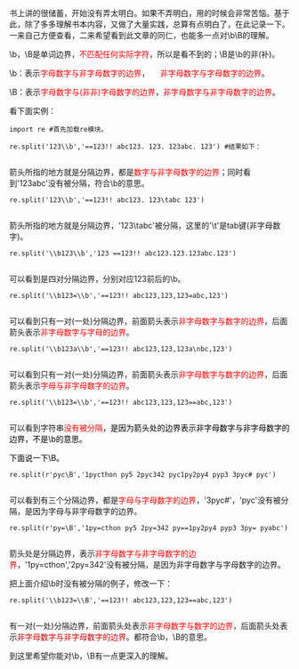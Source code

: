 <div id="article_content" class="article_content clearfix csdn-tracking-statistics" data-pid="blog" data-mod="popu_307" data-dsm="post" style="height: 2676px; overflow: hidden;">
              <link rel="stylesheet" href="https://csdnimg.cn/release/phoenix/template/css/ck_htmledit_views-cd6c485e8b.css">
                              <link rel="stylesheet" href="https://csdnimg.cn/release/phoenix/template/css/ck_htmledit_views-cd6c485e8b.css">
          <div class="htmledit_views" id="content_views">
            <p>书上讲的很储蓄，开始没有弄太明白。如果不弄明白，用的时候会非常苦恼。基于此，除了多多理解书本内容，又做了大量实践，总算有点明白了，在此记录一下。一来自己方便查看，二来希望看到此文章的同仁，也能多一点对\b\B的理解。</p><p>\b，\B是单词边界，<span style="color:#ff0000;">不匹配任何实际字符</span>，所以是看不到的；\B是\b的非(补)。</p><p>\b：表示<span style="color:#ff0000;">字母数字与非字母数字的边界</span>，&nbsp; &nbsp; &nbsp;<span style="color:#ff0000;">非字母数字与字母数字的边界</span>。</p><p>\B：表示<span style="color:#ff0000;">字母数字与(非非)字母数字的边界</span>，<span style="color:#ff0000;">非字母数字与非字母数字的边界</span>。</p><p>看下面实例：</p><pre><code class="language-python hljs"><span class="hljs-keyword">import</span> re <span class="hljs-comment">#首先加载re模块。</span></code><div class="hljs-button {2}" data-title="复制" onclick="hljs.copyCode(event)"></div></pre><pre><code class="language-python hljs">re.split(<span class="hljs-string">'123\\b'</span>,<span class="hljs-string">'==123!! abc123. 123. 123abc. 123'</span>) <span class="hljs-comment">#结果如下：</span></code><div class="hljs-button {2}" data-title="复制" onclick="hljs.copyCode(event)"></div></pre><p><img src="https://img-blog.csdn.net/20180629120330124?watermark/2/text/aHR0cHM6Ly9ibG9nLmNzZG4ubmV0L3V2eW9hYQ==/font/5a6L5L2T/fontsize/400/fill/I0JBQkFCMA==/dissolve/70" alt=""></p><p>箭头所指的地方就是分隔边界，都是<span style="color:#ff0000;">数字与非字母数字的边界</span>；同时看到'123abc'没有被分隔，符合\b的意思。</p><pre><code class="language-python hljs">re.split(<span class="hljs-string">'123\\b'</span>,<span class="hljs-string">'==123!! abc123. 123\tabc 123'</span>)</code><div class="hljs-button {2}" data-title="复制" onclick="hljs.copyCode(event)"></div></pre><p><img src="https://img-blog.csdn.net/20180629121002556?watermark/2/text/aHR0cHM6Ly9ibG9nLmNzZG4ubmV0L3V2eW9hYQ==/font/5a6L5L2T/fontsize/400/fill/I0JBQkFCMA==/dissolve/70" alt=""></p><p>箭头所指的地方就是分隔边界，'123\tabc'被分隔，这里的'\t'是tab键(非字母数字)。<br></p><pre><code class="language-python hljs">re.split(<span class="hljs-string">'\\b123\\b'</span>,<span class="hljs-string">'123 ==123!! abc123.123.123abc.123'</span>)</code><div class="hljs-button {2}" data-title="复制" onclick="hljs.copyCode(event)"></div></pre><p><img src="https://img-blog.csdn.net/20180629121629289?watermark/2/text/aHR0cHM6Ly9ibG9nLmNzZG4ubmV0L3V2eW9hYQ==/font/5a6L5L2T/fontsize/400/fill/I0JBQkFCMA==/dissolve/70" alt=""></p><p>可以看到是四对分隔边界，分别对应123前后的\b。</p><pre><code class="language-python hljs">re.split(<span class="hljs-string">'\\b123=\\b'</span>,<span class="hljs-string">'==123!! abc123,123,123=abc,123'</span>)</code><div class="hljs-button {2}" data-title="复制" onclick="hljs.copyCode(event)"></div></pre><p><img src="https://img-blog.csdn.net/20180629122013175?watermark/2/text/aHR0cHM6Ly9ibG9nLmNzZG4ubmV0L3V2eW9hYQ==/font/5a6L5L2T/fontsize/400/fill/I0JBQkFCMA==/dissolve/70" alt=""><br></p><p>可以看到只有一对(一处)分隔边界，前面箭头表示<span style="color:#ff0000;">非字母数字与数字的边界</span>，后面箭头表示<span style="color:#ff0000;">非字母数字与字母的边界</span>。</p><pre><code class="language-python hljs">re.split(<span class="hljs-string">'\\b123a\\b'</span>,<span class="hljs-string">'==123!! abc123,123,123a\nbc,123'</span>)</code><div class="hljs-button {2}" data-title="复制" onclick="hljs.copyCode(event)"></div></pre><p><img src="https://img-blog.csdn.net/20180629122746302?watermark/2/text/aHR0cHM6Ly9ibG9nLmNzZG4ubmV0L3V2eW9hYQ==/font/5a6L5L2T/fontsize/400/fill/I0JBQkFCMA==/dissolve/70" alt=""></p><p>可以看到只有一对(一处)分隔边界，前面箭头表示<span style="color:#ff0000;">非字母数字与数字的边界</span>，后面箭头表示<span style="color:#ff0000;">字母与非字母数字的边界</span>。<br></p><pre><code class="language-python hljs">re.split(<span class="hljs-string">'\\b123=\\b'</span>,<span class="hljs-string">'==123!! abc123,123,123==abc,123'</span>)</code><div class="hljs-button {2}" data-title="复制" onclick="hljs.copyCode(event)"></div></pre><p><img src="https://img-blog.csdn.net/20180629122959991?watermark/2/text/aHR0cHM6Ly9ibG9nLmNzZG4ubmV0L3V2eW9hYQ==/font/5a6L5L2T/fontsize/400/fill/I0JBQkFCMA==/dissolve/70" alt=""></p><p>可以看到字符串<span style="color:#ff0000;">没有被分隔</span><span style="color:#000000;">，是因为箭头处的边界表示非字母数字与非字母数字的边界，不是\b的意思。</span></p><p><span style="color:#000000;">下面说一下\B。</span></p><pre><code class="language-python hljs">re.split(<span class="hljs-string">r'pyc\B'</span>,<span class="hljs-string">'1pycthon py5 2pyc342 pyc1py2py4 pyp3 3pyc# pyc'</span>)</code><div class="hljs-button {2}" data-title="复制" onclick="hljs.copyCode(event)"></div></pre><p><img src="https://img-blog.csdn.net/20180629123628760?watermark/2/text/aHR0cHM6Ly9ibG9nLmNzZG4ubmV0L3V2eW9hYQ==/font/5a6L5L2T/fontsize/400/fill/I0JBQkFCMA==/dissolve/70" alt=""></p><p>可以看到有三个分隔边界，都是<span style="color:#ff0000;">字母与字母数字的边界</span>，'3pyc#'，'pyc'没有被分隔，是因为字母与非字母数字的边界。</p><pre><code class="language-python hljs">re.split(<span class="hljs-string">r'py=\B'</span>,<span class="hljs-string">'1py=cthon py5 2py=342 py==1py2py4 pyp3 3py= pyabc'</span>)</code><div class="hljs-button {2}" data-title="复制" onclick="hljs.copyCode(event)"></div></pre><p><img src="https://img-blog.csdn.net/2018062912413112?watermark/2/text/aHR0cHM6Ly9ibG9nLmNzZG4ubmV0L3V2eW9hYQ==/font/5a6L5L2T/fontsize/400/fill/I0JBQkFCMA==/dissolve/70" alt=""></p><p>箭头处是分隔边界，表示<span style="color:#ff0000;">非字母数字与非字母数字的边界</span>，'1py=cthon','2py=342'没有被分隔，是因为非字母数字与字母数字的边界。</p><p>把上面介绍\b时没有被分隔的例子，修改一下：</p><pre><code class="language-python hljs">re.split(<span class="hljs-string">'\\b123=\\B'</span>,<span class="hljs-string">'==123!! abc123,123,123==abc,123'</span>)</code><div class="hljs-button {2}" data-title="复制" onclick="hljs.copyCode(event)"></div></pre><p><img src="https://img-blog.csdn.net/20180629124617405?watermark/2/text/aHR0cHM6Ly9ibG9nLmNzZG4ubmV0L3V2eW9hYQ==/font/5a6L5L2T/fontsize/400/fill/I0JBQkFCMA==/dissolve/70" alt=""></p><p>有一对(一处)分隔边界，前面箭头处表示<span style="color:#ff0000;">非字母数字与数字的边界</span>，后面箭头处表示<span style="color:#cc0000;">非字母数字与非字母数字的边界</span>。都符合\b，\B的意思。</p><p>到这里希望你能对\b，\B有一点更深入的理解。</p><p><br></p><br><p><br></p>          </div>
                  </div>
